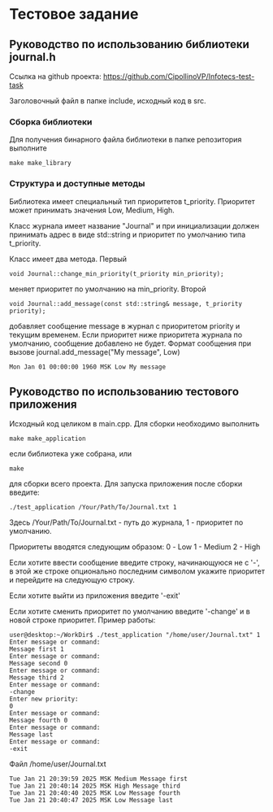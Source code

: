 # Тестовое задание

## Руководство по использованию библиотеки journal.h

Ссылка на github проекта: https://github.com/CipollinoVP/Infotecs-test-task

Заголовочный файл в папке include, исходный код в src.

### Сборка библиотеки

Для получения бинарного файла библиотеки в папке репозитория выполните
```
make make_library
```

### Структура и доступные методы

Библиотека имеет специальный тип приоритетов t_priority. Приоритет может принимать значения Low, Medium, High.

Класс журнала имеет название "Journal" и при инициализации должен принимать адрес в виде std::string и приоритет по умолчанию типа t_priority.

Класс имеет два метода. Первый
```
void Journal::change_min_priority(t_priority min_priority);
```
меняет приоритет по умолчанию на min_priority.
Второй
```
void Journal::add_message(const std::string& message, t_priority priority);
```
добавляет сообщение message в журнал с приоритетом priority и текущим временем. Если приоритет ниже приоритета журнала по умолчанию, сообщение добавлено не будет.
Формат сообщения при вызове journal.add_message("My message", Low)
```
Mon Jan 01 00:00:00 1960 MSK Low My message
```

## Руководство по использованию тестового приложения

Исходный код целиком в main.cpp. Для сборки необходимо выполнить
```
make make_application
```
если библиотека уже собрана, или
```
make
```
для сборки всего проекта.
Для запуска приложения после сборки введите:
```
./test_application /Your/Path/To/Journal.txt 1
```
Здесь /Your/Path/To/Journal.txt - путь до журнала, 1 - приоритет по умолчанию.

Приоритеты вводятся следующим образом:
0 - Low
1 - Medium
2 - High

Если хотите ввести сообщение введите строку, начинающуюся не с '-', в этой же строке опционально последним символом укажите приоритет и перейдите на следующую строку.

Если хотите выйти из приложения введите '-exit'

Если хотите сменить приоритет по умолчанию введите '-change' и в новой строке приоритет.
Пример работы:
```
user@desktop:~/WorkDir$ ./test_application "/home/user/Journal.txt" 1
Enter message or command:
Message first 1
Enter message or command:
Message second 0
Enter message or command:
Message third 2
Enter message or command:
-change
Enter new priority:
0
Enter message or command:
Message fourth 0
Enter message or command:
Message last
Enter message or command:
-exit
```
Файл /home/user/Journal.txt
```
Tue Jan 21 20:39:59 2025 MSK Medium Message first 
Tue Jan 21 20:40:14 2025 MSK High Message third 
Tue Jan 21 20:40:40 2025 MSK Low Message fourth 
Tue Jan 21 20:40:47 2025 MSK Low Message last
```